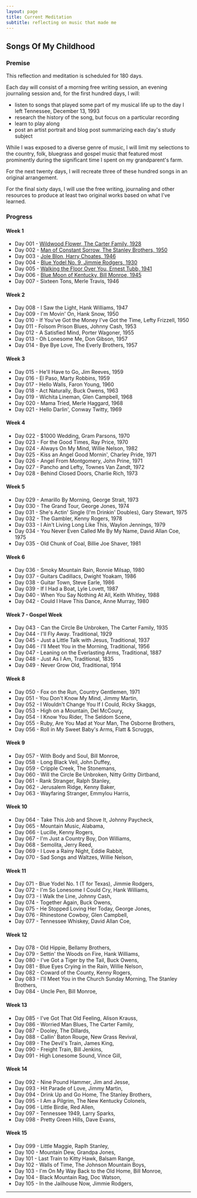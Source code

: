 ```yaml
---
layout: page
title: Current Meditation
subtitle: reflecting on music that made me
---
```


## Songs Of My Childhood

### Premise
This reflection and meditation is scheduled for 180 days.

Each day will consist of a morning free writing session, an evening journaling session and, for the first hundred days, I will:
+ listen to songs that played some part of my musical life up to the day I left Tennessee, December 13, 1993
+ research the history of the song, but focus on a particular recording
+ learn to play along
+ post an artist portrait and blog post summarizing each day's study subject

While I was exposed to a diverse genre of music, I will limit my selections to the country, folk, bluegrass and gospel music that featured most prominently during the significant time I spent on my grandparent's farm.

For the next twenty days, I will recreate three of these hundred songs in an original arrangement.

For the final sixty days, I will use the free writing, journaling and other resources to produce at least two original works based on what I've learned.

### Progress

#### Week 1

+ Day 001 - [Wildwood Flower, The Carter Family, 1928](/2020-10-17-Day001-WildwoodFlower)
+ Day 002 - [Man of Constant Sorrow, The Stanley Brothers, 1950](/2020-10-18-Day002-ManOfConstantSorrow)
+ Day 003 - [Jole Blon, Harry Choates, 1946](/2020-10-19-Day003-JoleBlon)
+ Day 004 - [Blue Yodel No. 9, Jimmie Rodgers, 1930](/2020-10-20-Day004-BlueYodelNo9)
+ Day 005 - [Walking the Floor Over You, Ernest Tubb, 1941](/2020-10-21-Day005-WalkingTheFloorOverYou)
+ Day 006 - [Blue Moon of Kentucky, Bill Monroe, 1945](/2020-10-22-Day006-BlueMoonOfKentucky)
+ Day 007 - Sixteen Tons, Merle Travis, 1946

#### Week 2
+ Day 008 - I Saw the Light, Hank Williams, 1947
+ Day 009 - I'm Movin' On, Hank Snow, 1950
+ Day 010 - If You've Got the Money I've Got the Time, Lefty Frizzell, 1950
+ Day 011 - Folsom Prison Blues, Johnny Cash, 1953
+ Day 012 - A Satisfied Mind, Porter Wagoner, 1955
+ Day 013 - Oh Lonesome Me, Don Gibson, 1957
+ Day 014 - Bye Bye Love, The Everly Brothers, 1957

#### Week 3
+ Day 015 - He'll Have to Go, Jim Reeves, 1959
+ Day 016 - El Paso, Marty Robbins, 1959
+ Day 017 - Hello Walls, Faron Young, 1960
+ Day 018 - Act Naturally, Buck Owens, 1963
+ Day 019 - Wichita Lineman, Glen Campbell, 1968
+ Day 020 - Mama Tried, Merle Haggard, 1968
+ Day 021 - Hello Darlin', Conway Twitty, 1969

#### Week 4
+ Day 022 - $1000 Wedding, Gram Parsons, 1970
+ Day 023 - For the Good Times, Ray Price, 1970
+ Day 024 - Always On My Mind, Willie Nelson, 1982
+ Day 025 - Kiss an Angel Good Mornin', Charley Pride, 1971
+ Day 026 - Angel From Montgomery, John Prine, 1971
+ Day 027 - Pancho and Lefty, Townes Van Zandt, 1972
+ Day 028 - Behind Closed Doors, Charlie Rich, 1973

#### Week 5
+ Day 029 - Amarillo By Morning, George Strait, 1973
+ Day 030 - The Grand Tour, George Jones, 1974
+ Day 031 - She's Actin' Single (I'm Drinkin' Doubles), Gary Stewart, 1975
+ Day 032 - The Gambler, Kenny Rogers, 1978
+ Day 033 - I Ain't Living Long Like This, Waylon Jennings, 1979
+ Day 034 - You Never Even Called Me By My Name, David Allan Coe, 1975
+ Day 035 - Old Chunk of Coal, Billie Joe Shaver, 1981

#### Week 6
+ Day 036 - Smoky Mountain Rain, Ronnie Milsap, 1980
+ Day 037 - Guitars Cadillacs, Dwight Yoakam, 1986
+ Day 038 - Guitar Town, Steve Earle, 1986
+ Day 039 - If I Had a Boat, Lyle Lovett, 1987
+ Day 040 - When You Say Nothing At All, Keith Whitley, 1988
+ Day 042 - Could I Have This Dance, Anne Murray, 1980

#### Week 7 - Gospel Week
+ Day 043 - Can the Circle Be Unbroken, The Carter Family, 1935
+ Day 044 - I'll Fly Away. Traditional, 1929
+ Day 045 - Just a Little Talk with Jesus, Traditional, 1937
+ Day 046 - I'll Meet You in the Morning, Traditional, 1956
+ Day 047 - Leaning on the Everlasting Arms, Traditional, 1887
+ Day 048 - Just As I Am, Traditional, 1835
+ Day 049 - Never Grow Old, Traditional, 1914

#### Week 8
+ Day 050 - Fox on the Run, Country Gentlemen, 1971
+ Day 051 - You Don't Know My Mind, Jimmy Martin,
+ Day 052 - I Wouldn't Change You If I Could, Ricky Skaggs,
+ Day 053 - High on a Mountain, Del McCoury,
+ Day 054 - I Know You Rider, The Seldom Scene,
+ Day 055 - Ruby, Are You Mad at Your Man, The Osborne Brothers,
+ Day 056 - Roll in My Sweet Baby's Arms, Flatt & Scruggs,

#### Week 9
+ Day 057 - With Body and Soul, Bill Monroe,
+ Day 058 - Long Black Veil, John Duffey,
+ Day 059 - Cripple Creek, The Stonemans,
+ Day 060 - Will the Circle Be Unbroken, Nitty Gritty Dirtband,
+ Day 061 - Rank Stranger, Ralph Stanley,
+ Day 062 - Jerusalem Ridge, Kenny Baker,
+ Day 063 - Wayfaring Stranger, Emmylou Harris,

#### Week 10
+ Day 064 - Take This Job and Shove It, Johnny Paycheck,
+ Day 065 - Mountain Music, Alabama,
+ Day 066 - Lucille, Kenny Rogers,
+ Day 067 - I'm Just a Country Boy, Don Williams,
+ Day 068 - Semolita, Jerry Reed,
+ Day 069 - I Love a Rainy Night, Eddie Rabbit,
+ Day 070 - Sad Songs and Waltzes, Willie Nelson,

#### Week 11
+ Day 071 - Blue Yodel No. 1 (T for Texas), Jimmie Rodgers,
+ Day 072 - I'm So Lonesome I Could Cry, Hank Williams,
+ Day 073 - I Walk the Line, Johnny Cash,
+ Day 074 - Together Again, Buck Owens,
+ Day 075 - He Stopped Loving Her Today, George Jones,
+ Day 076 - Rhinestone Cowboy, Glen Campbell,
+ Day 077 - Tennessee Whiskey, David Allan Coe,

#### Week 12
+ Day 078 - Old Hippie, Bellamy Brothers,
+ Day 079 - Settin' the Woods on Fire, Hank Williams,
+ Day 080 - I've Got a Tiger by the Tail, Buck Owens,
+ Day 081 - Blue Eyes Crying in the Rain, Willie Nelson,
+ Day 082 - Coward of the County, Kenny Rogers,
+ Day 083 - I'll Meet You in the Church Sunday Morning, The Stanley Brothers,
+ Day 084 - Uncle Pen, Bill Monroe,

#### Week 13
+ Day 085 - I've Got That Old Feeling, Alison Krauss,
+ Day 086 - Worried Man Blues, The Carter Family,
+ Day 087 - Dooley, The Dillards,
+ Day 088 - Callin' Baton Rouge, New Grass Revival,
+ Day 089 - The Devil's Train, James King,
+ Day 090 - Freight Train, Bill Jenkins,
+ Day 091 - High Lonesome Sound, Vince Gill,

#### Week 14
+ Day 092 - Nine Pound Hammer, Jim and Jesse,
+ Day 093 - Hit Parade of Love, Jimmy Martin,
+ Day 094 - Drink Up and Go Home, The Stanley Brothers,
+ Day 095 - I Am a Pilgrim, The New Kentucky Colonels,
+ Day 096 - Little Birdie, Red Allen,
+ Day 097 - Tennessee 1949, Larry Sparks,
+ Day 098 - Pretty Green Hills, Dave Evans,

#### Week 15

+ Day 099 - Little Maggie, Raplh Stanley,
+ Day 100 - Mountain Dew, Grandpa Jones,
+ Day 101 - Last Train to Kitty Hawk, Balsam Range,
+ Day 102 - Walls of Time, The Johnson Mountain Boys,
+ Day 103 - I'm On My Way Back to the Old Home, Bill Monroe,
+ Day 104 - Black Mountain Rag, Doc Watson,
+ Day 105 - In the Jailhouse Now, Jimmie Rodgers,

***
